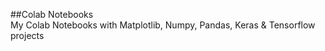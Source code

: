 #﻿#Colab Notebooks  
My Colab Notebooks with Matplotlib, Numpy, Pandas, Keras & Tensorflow projects

